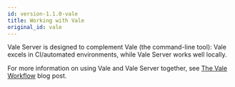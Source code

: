 ```yaml
---
id: version-1.1.0-vale
title: Working with Vale
original_id: vale
---
```


Vale Server is designed to complement Vale (the command-line tool): Vale excels in CI/automated environments, while Vale Server works well locally.

For more information on using Vale and Vale Server together, see [The Vale Workflow](https://medium.com/@jdkato/the-vale-workflow-3b709fa39212) blog post.
